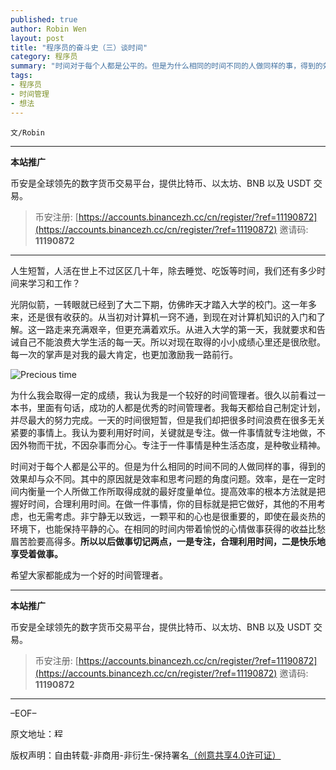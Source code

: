 ```yaml
---
published: true
author: Robin Wen
layout: post
title: "程序员的奋斗史（三）谈时间"
category: 程序员
summary: "时间对于每个人都是公平的。但是为什么相同的时间不同的人做同样的事，得到的效果却与众不同。其中的原因就是效率和思考问题的角度问题。效率，是在一定时间内衡量一个人所做工作所取得成就的最好度量单位。提高效率的根本方法就是把握好时间，合理利用时间。在做一件事情，你的目标就是把它做好，其他的不用考虑，也无需考虑。非宁静无以致远，一颗平和的心也是很重要的，即使在最炎热的环境下，也能保持平静的心。在相同的时间内带着愉悦的心情做事获得的收益比愁眉苦脸要高得多。所以以后做事切记两点，一是专注，合理利用时间，二是快乐地享受着做事。"
tags:
- 程序员
- 时间管理
- 想法
---
```


`文/Robin`

***

**本站推广**

币安是全球领先的数字货币交易平台，提供比特币、以太坊、BNB 以及 USDT 交易。

> 币安注册: [https://accounts.binancezh.cc/cn/register/?ref=11190872](https://accounts.binancezh.cc/cn/register/?ref=11190872)
> 邀请码: **11190872**

***

人生短暂，人活在世上不过区区几十年，除去睡觉、吃饭等时间，我们还有多少时间来学习和工作？

光阴似箭，一转眼就已经到了大二下期，仿佛昨天才踏入大学的校门。这一年多来，还是很有收获的。从当初对计算机一窍不通，到现在对计算机知识的入门和了解。这一路走来充满艰辛，但更充满着欢乐。从进入大学的第一天，我就要求和告诫自己不能浪费大学生活的每一天。所以对现在取得的小小成绩心里还是很欣慰。每一次的掌声是对我的最大肯定，也更加激励我一路前行。

![Precious time](https://cdn.dbarobin.com/IRPrxOu.jpg)

为什么我会取得一定的成绩，我认为我是一个较好的时间管理者。很久以前看过一本书，里面有句话，成功的人都是优秀的时间管理者。我每天都给自己制定计划，并尽最大的努力完成。一天的时间很短暂，但是我们却把很多时间浪费在很多无关紧要的事情上。我认为要利用好时间，关键就是专注。做一件事情就专注地做，不因外物而干扰，不因杂事而分心。专注于一件事情是种生活态度，是种敬业精神。

时间对于每个人都是公平的。但是为什么相同的时间不同的人做同样的事，得到的效果却与众不同。其中的原因就是效率和思考问题的角度问题。效率，是在一定时间内衡量一个人所做工作所取得成就的最好度量单位。提高效率的根本方法就是把握好时间，合理利用时间。在做一件事情，你的目标就是把它做好，其他的不用考虑，也无需考虑。非宁静无以致远，一颗平和的心也是很重要的，即使在最炎热的环境下，也能保持平静的心。在相同的时间内带着愉悦的心情做事获得的收益比愁眉苦脸要高得多。**所以以后做事切记两点，一是专注，合理利用时间，二是快乐地享受着做事。**

希望大家都能成为一个好的时间管理者。

***

**本站推广**

币安是全球领先的数字货币交易平台，提供比特币、以太坊、BNB 以及 USDT 交易。

> 币安注册: [https://accounts.binancezh.cc/cn/register/?ref=11190872](https://accounts.binancezh.cc/cn/register/?ref=11190872)
> 邀请码: **11190872**

***

–EOF–

原文地址：<a href="http://blog.csdn.net/justdb/article/details/7525218" target="_blank"><img src="https://cdn.dbarobin.com/BROigUO.jpg" title="程序员的奋斗史（三）——谈时间" height="16px" width="16px" border="0" alt="程序员的奋斗史（三）——谈时间" /></a>

版权声明：自由转载-非商用-非衍生-保持署名<a href="http://creativecommons.org/licenses/by-nc-nd/4.0/deed.zh" target="_blank">（创意共享4.0许可证）</a>
